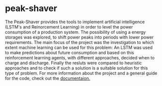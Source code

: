 # peak-shaver

The Peak-Shaver provides the tools to implement artificial intelligence (LSTM's and Reinorcement Learning) in order to level the power consumption of a production system. The possibility of using a energy storages was explored, to shift power peaks into periods with lower power requirements. The main focus of the project was the investigation to which extent machine learning can be used for this problem: An LSTM was used to make predictions about future consumption and based on this reinforcement learning agents, with different approaches, decided when to charge and discharge. Finally the resluts were compared to heuristic approaches and to check if such a solution is a suitable solution for this type of problem. For more information about the project and a general guide for the code, check out the [documentaion.](https://peak-shaver.readthedocs.io/en/latest/index.html)
